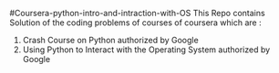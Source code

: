 #Coursera-python-intro-and-intraction-with-OS
This Repo contains Solution of the coding problems of courses of coursera which are :
1. Crash Course on Python authorized by Google
2. Using Python to Interact with the Operating System authorized by Google
